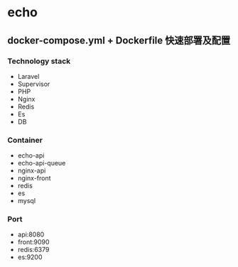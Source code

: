 # echo

## docker-compose.yml + Dockerfile 快速部署及配置

### Technology stack

- Laravel
- Supervisor
- PHP
- Nginx
- Redis
- Es
- DB

### Container

- echo-api
- echo-api-queue
- nginx-api
- nginx-front
- redis
- es
- mysql

### Port

- api:8080
- front:9090
- redis:6379
- es:9200